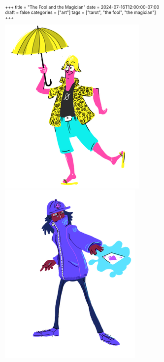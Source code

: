+++
title = "The Fool and the Magician"
date = 2024-07-16T12:00:00-07:00
draft = false
categories = ["art"]
tags = ["tarot", "the fool", "the magician"]
+++

![](./fool.png)
![](./magician.png)